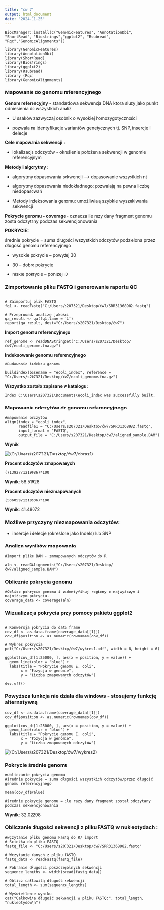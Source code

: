 ```yaml
---
title: "cw 7"
output: html_document
date: "2024-11-25"
---
```


```{r}
BiocManager::install(c("GenomicFeatures", "AnnotationDbi", 
"ShortRead", "Biostrings","ggplot2", "Rsubread", "Rqc","GenomicAlignments"))
```

```{r}
library(GenomicFeatures) 
library(AnnotationDbi)
library(ShortRead)
library(Biostrings)
library(ggplot2)
library(Rsubread)
library (Rqc)
library(GenomicAlignments)
```

### Mapowanie do genomu referencyjnego

**Genom referencyjny** - standardowa sekwencja DNA ktora sluzy jako punkt odniesienia do wszystkich analiz

-   U ssaków zazwyczaj osobnik o wysokiej homozygotyczności

-   pozwala na identyfikacje wariantów genetycznych tj. SNP, insercje i delecje

**Cele mapowania sekwencji :**

-   lokalizacja odczytów - określenie położenia sekwencji w genomie referencyjnym

**Metody i algorytmy :**

-   algorytmy dopasowania sekwencji --\> dopasowanie wszystkich nt

-   algorytmy dopasowania niedokładnego: pozwalają na pewna liczbę niedopasowań

-   Metody indeksowania genomu: umożliwiają szybkie wyszukiwania sekwencji

**Pokrycie genomu - coverage** - oznacza ile razy dany fragment genomu zosta odczytany podczas sekwencjonowania

**POKRYCIE:**

średnie pokrycie = suma długości wszystkich odczytów podzielona przez długość genomu referencyjnego

-   wysokie pokrycie – powyżej 30

-   30 – dobre pokrycie

-   niskie pokrycie – poniżej 10

### Zimportowanie pliku FASTQ i generowanie raportu QC

```{r}

# Zaimportuj plik FASTQ
fq1 <- readFastq("C:/Users/s207321/Desktop/ćw7/SRR31368982.fastq")

# Przeprowadź analizę jakości
qa_result <- qa(fq1,lane = "1")
report(qa_result, dest="C:/Users/s207321/Desktop/ćw7")
```

**Import genomu referencyjnego**

```{r}
ref_genome <- readDNAStringSet("C:/Users/s207321/Desktop/ćw7/ecoli_genome.fna.gz")
```

**Indeksowanie genomu referencyjnego**

```{r}
#Budowanie indeksu genomu

buildindex(basename = "ecoli_index", reference = "C:/Users/s207321/Desktop/ćw7/ecoli_genome.fna.gz")
```

**Wszystko zostało zapisane w katalogu:**

```         
Index C:\Users\s207321\Documents\ecoli_index was successfully built. 
```

### Mapowanie odczytów do genomu referencyjnego

```{r}
#mapowanie odczytów 
align(index = "ecoli_index",
      readfile1 = "C:/Users/s207321/Desktop/ćw7/SRR31368982.fastq",
      input_format = "FASTQ",
      output_file = "C:/Users/s207321/Desktop/ćw7/aligned_sample.BAM")
```

**Wynik**

![(C:/Users/s207321/Desktop/ćw7/obraz1)](C:/Users/s207321/Desktop/ćw7/obraz1.png)

**Procent odczytów zmapowanych**

```{r}
(713927/1219986)*100
```

**Wynik**: 58.51928

**Procent odczytów niezmapowanych**

```{r}
(506059/1219986)*100
```

**Wynik**: 41.48072

### Możliwe przyczyny niezmapowania odczytów:

-   insercje i delecje (określone jako Indels) lub SNP

### Analiza wyników mapowania

```{r}
#Import pliku BAM - zmmapowanych odczytów do R

aln <- readGAlignments("C:/Users/s207321/Desktop/ćw7/aligned_sample.BAM")
```

### Oblicznie pokrycia genomu

```{r}
#Oblicz pokrycie genomu i zidentyfikuj regiony o najwyższym i najniższym pokryciu.
coverage_data <- coverage(aln)
```

### Wizualizacja pokrycia przy pomocy pakietu ggplot2

```{r}

# Konwersja pokrycia do data frame
cov_df <- as.data.frame(coverage_data[[1]])
cov_df$position <- as.numeric(rownames(cov_df))

# Wykres pokrycia
pdf("C:/Users/s207321/Desktop/ćw7/wykres1.pdf", width = 8, height = 6)

ggplot(cov_df[1:25000, ], aes(x = position, y = value)) +
  geom_line(color = "blue") +
  labs(title = "Pokrycie genomu E. coli",
       x = "Pozycja w genomie",
       y = "Liczba zmapowanych odczytów")
       
dev.off()
```

### Powyższa funkcja nie działa dla windows - stosujemy funkcję alternatywną

```{r}
cov_df <- as.data.frame(coverage_data[[1]])
cov_df$position <- as.numeric(rownames(cov_df))

ggplot(cov_df[1:25000, ], aes(x = position, y = value)) +
  geom_line(color = "blue") +
  labs(title = "Pokrycie genomu E. coli",
       x = "Pozycja w genomie",
       y = "Liczba zmapowanych odczytów")

```

![(C:/Users/s207321/Desktop/ćw7/wykres2)](C:/Users/s207321/Desktop/ćw7/wykres2.png)

### Pokrycie średnie genomu 

```{r}
#Obliczanie pokrycia genomu 
#średnie pokrycie = suma długości wszystkich odczytów/przez długość genomu referencyjnego

mean(cov_df$value) 

#średnie pokrycie genomu = ile razy dany fragment został odczytany podczas sekwencjonowania
```

**Wynik**: 32.02298

### Obliczanie długości sekwencji z pliku FASTQ w nukleotydach :

```{r}
#wczytanie pliku genomu Fastq do R/ import 
# Ścieżka do pliku FASTQ
fastq_file <- "C:/Users/s207321/Desktop/ćw7/SRR31368982.fastq"

# Wczytanie danych z pliku FASTQ
fastq_data <- readFastq(fastq_file)

# Pobranie długości poszczególnych sekwencji
sequence_lengths <- width(sread(fastq_data))

# Oblicz całkowitą długość sekwencji
total_length <- sum(sequence_lengths)

# Wyświetlenie wyniku
cat("Całkowita długość sekwencji w pliku FASTQ:", total_length, "nukleotydów\n")
```
